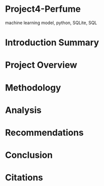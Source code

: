 # Project4-Perfume
machine learning model, python, SQLite, SQL

# **Introduction Summary**

# **Project Overview**

# **Methodology**

# **Analysis**

# **Recommendations**

# **Conclusion**

# **Citations**
